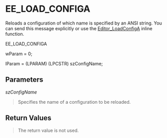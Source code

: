# EE\_LOAD\_CONFIGA

Reloads a configuration of which name is specified by an ANSI string. You can
send this message explicitly or use the
[Editor\_LoadConfigA](../macro/editor_loadconfiga)
inline function.

EE\_LOAD\_CONFIGA

wParam = 0;

lParam = (LPARAM) (LPCSTR) szConfigName;

## Parameters

_szConfigName_

> Specifies the name of a configuration to be reloaded.

## Return Values

> The return value is not used.
